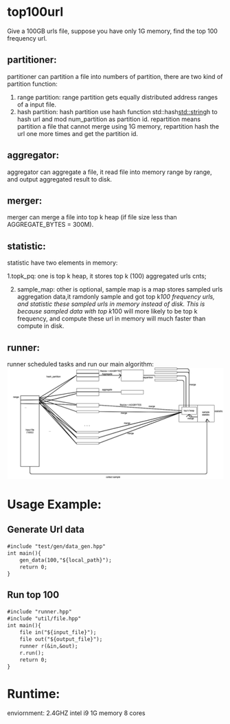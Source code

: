 # top100url
Give a 100GB urls file, suppose you have only 1G memory, find the top 100 frequency url.


## partitioner:
  partitioner can partition a file into numbers of partition, there are two kind of partition function:
  1. range partition:
     range partition gets equally distributed address ranges of a input file.
  2. hash partition:
     hash partition use hash function std::hash<std::string>h to hash url and mod num_partition as partition id. repartition means partition a file that cannot merge using 1G memory, repartition hash the url one more times and get the partition id.
## aggregator:
  aggregator can aggregate a file, it read file into memory range by range, and output aggregated result to disk.
## merger:
  merger can merge a file into top k heap (if file size less than AGGREGATE_BYTES = 300M).
## statistic:
  statistic have two elements in memory: 
  
  1.topk_pq: one is top k heap, it stores top k (100) aggregated urls cnts; 
  
  2. sample_map: other is optional, sample map is a map stores sampled urls aggregation data,it ramdonly sample and got top k*100 frequency urls, and statistic these sampled urls in memory instead of disk. This is because sampled data with top k*100 will more likely to be top k frequency, and compute these url in memory will much faster than compute in disk.
## runner:
  runner scheduled tasks and run our main algorithm:
  ![image](https://github.com/nobody0702/top100url/blob/master/pic/Screen%20Shot%202020-04-11%20at%208.43.59%20PM.png)

# Usage Example:
## Generate Url data
   ```
   #include "test/gen/data_gen.hpp"
   int main(){
       gen_data(100,"${local_path}");
       return 0;
   }
   ```
## Run top 100
   ```
   #include "runner.hpp"
   #include "util/file.hpp"
   int main(){
       file in("${input_file}");
       file out("${output_file}");
       runner r(&in,&out);
       r.run();
       return 0;
   }
   ```
# Runtime:
  enviornment: 2.4GHZ intel i9
  1G memory 8 cores
  

